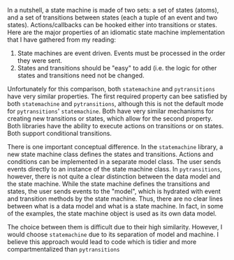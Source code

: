 In a nutshell, a state machine is made of two sets: a set of states (atoms), and a set of transitions between states (each a tuple of an event and two states). Actions/callbacks can be hooked either into transitions or states. Here are the major properties of an idiomatic state machine implementation that I have gathered from my reading:
1. State machines are event driven. Events must be processed in the order they were sent.
2. States and transitions should be "easy" to add (i.e. the logic for other states and transitions need not be changed.

Unfortunately for this comparison, both `statemachine` and `pytransitions` have very similar properties. The first required property can bee satisfied by both `statemachine` and `pytransitions`, although this is not the default mode for `pytransitions`' `statemachine`. Both have very similar mechanisms for creating new transitions or states, which allow for the second property. Both libraries have the ability to execute actions on transitions or on states. Both support conditional transitions.

There is one important conceptual difference. In the `statemachine` library, a new state machine class defines the states and transitions. Actions and conditions can be implemented in a separate model class. The user sends events directly to an instance of the state machine class. In `pytransitions`, however, there is not quite a clear distinction between the data model and the state machine. While the state machine defines the transitions and states, the user sends events to the "model", which is hydrated with event and transition methods by the state machine. Thus, there are no clear lines between what is a data model and what is a state machine. In fact, in some of the examples, the state machine object is used as its own data model. 

The choice between them is difficult due to their high similarity. However, I would choose `statemachine` due to its separation of model and machine. I believe this approach would lead to code which is tidier and more compartmentalized than `pytransitions`